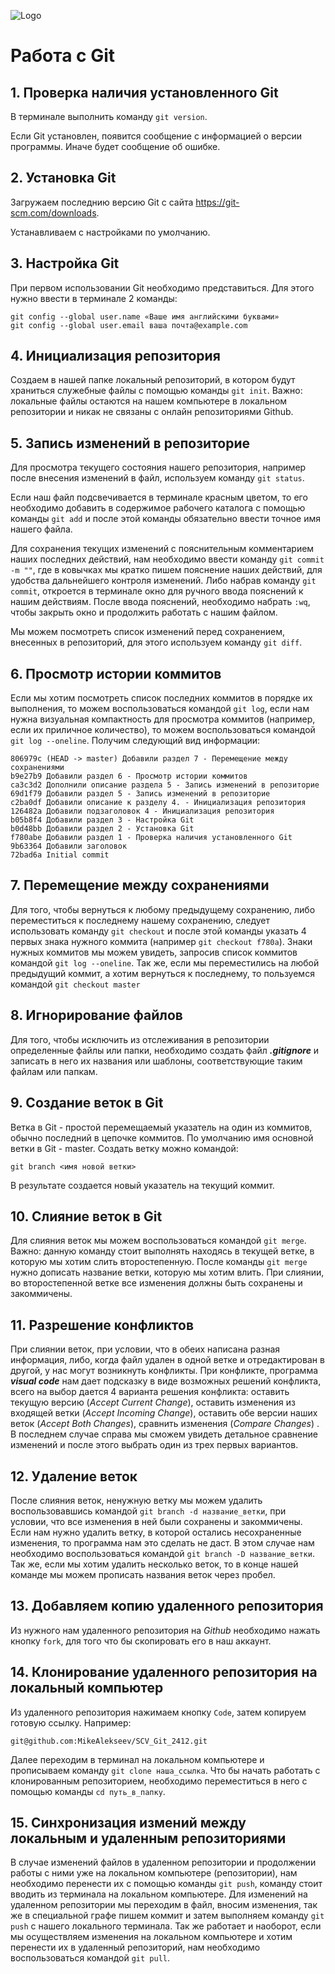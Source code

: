 ![Logo](image.jpg)
# Работа с  Git

## 1. Проверка наличия установленного Git
В терминале выполнить команду `git version`.

Если Git установлен, появится сообщение с информацией о версии программы. Иначе будет сообщение об ошибке.

## 2. Установка Git
Загружаем последнию версию Git с сайта https://git-scm.com/downloads.

Устанавливаем с настройками по умолчанию.

## 3. Настройка Git
При первом использовании Git необходимо представиться. Для этого нужно ввести в терминале 2 команды:
```
git config --global user.name «Ваше имя английскими буквами»
git config --global user.email ваша почта@example.com
```

## 4. Инициализация репозитория
Создаем в нашей папке локальный репозиторий, в котором будут храниться служебные файлы с помощью команды `git init`. Важно: локальные файлы остаются на нашем компьютере в локальном репозитории и никак не связаны с онлайн репозиториями Github. 

## 5. Запись изменений в репозиторие
Для просмотра текущего состояния нашего репозитория, например после внесения изменений в файл, используем команду `git status`.

Если наш файл подсвечивается в терминале красным цветом, то его необходимо добавить в содержимое рабочего каталога с помощью команды `git add` и после этой команды обязательно ввести точное имя нашего файла.

Для сохранения текущих изменений с пояснительным комментарием наших последних действий, нам необходимо ввести команду `git commit -m ""`, где в ковычках мы кратко пишем пояснение наших действий, для удобства дальнейшего контроля изменений. Либо набрав команду `git commit`, откроется в терминале окно для ручного ввода пояснений к нашим действиям. После ввода пояснений, необходимо набрать `:wq`, чтобы закрыть окно и продолжить работать с нашим файлом.

Мы можем посмотреть список изменений перед сохранением, внесенных в репозиторий, для этого используем команду `git diff`.

## 6. Просмотр истории коммитов
Если мы хотим посмотреть список последних коммитов в порядке их выполнения, то можем воспользоваться командой `git log`, если нам нужна визуальная компактность для просмотра коммитов (например, если их приличное количество), то можем воспользоваться командой `git log --oneline`. Получим следующий вид информации:
```
806979c (HEAD -> master) Добавили раздел 7 - Перемещение между сохранениями
b9e27b9 Добавили раздел 6 - Просмотр истории коммитов
ca3c3d2 Дополнили описание раздела 5 - Запись изменений в репозиторие
69d1f79 Добавили раздел 5 - Запись изменений в репозиторие
c2ba0df Добавили описание к разделу 4. - Инициализация репозитория
126482a Добавили подзаголовок 4 - Инициализация репозитория
b05b8f4 Добавили раздел 3 - Настройка Git
b0d48bb Добавили раздел 2 - Установка Git
f780abe Добавили раздел 1 - Проверка наличия установленного Git
9b63364 Добавили заголовок
72bad6a Initial commit
```

## 7. Перемещение между сохранениями
Для того, чтобы вернуться к любому предыдущему сохранению, либо переместиться к последнему нашему сохранению, следует использовать команду `git checkout` и после этой команды указать 4 первых знака нужного коммита (например `git checkout f780a`). Знаки нужных коммитов мы можем увидеть, запросив список коммитов командой `git log --oneline`. Так же, если мы переместились на любой предыдущий коммит, а хотим вернуться к последнему, то пользуемся командой `git checkout master`

## 8. Игнорирование файлов
Для того, чтобы исключить из отслеживания в репозитории определенные файлы или папки, необходимо создать файл ***.gitignore*** и записать в него их названия или шаблоны, соответствующие таким файлам или папкам.

## 9. Создание веток в Git
Ветка в Git - простой перемещаемый указатель на один из коммитов, обычно последний в цепочке коммитов. 
По умолчанию имя основной ветки в Git - master.
Создать ветку можно командой:
```
git branch <имя новой ветки>
```
В результате создается новый указатель на текущий коммит.

## 10. Слияние веток в Git
Для слияния веток мы можем воспользоваться командой `git merge`. Важно: данную команду стоит выполнять находясь в текущей ветке, в которую мы хотим слить второстепенную. После команды `git merge` нужно дописать название ветки, которую мы хотим влить. При слиянии, во второстепенной ветке все изменения должны быть сохранены и закоммичены.

## 11. Разрешение конфликтов
При слиянии веток, при условии, что в обеих написана разная информация, либо, когда файл удален в одной ветке и отредактирован в другой, у нас могут возникнуть конфликты.
При конфликте, программа ***visual code*** нам дает подсказку в виде возможных решений конфликта, всего на выбор дается 4 варианта решения конфликта: оставить текущую версию (*Accept Current Change*), оставить изменения из входящей ветки (*Accept Incoming Change*), оставить обе версии наших веток (*Accept Both Changes*), сравнить изменения (*Compare Changes*) . В последнем случае справа мы сможем увидеть детальное сравнение изменений и после этого выбрать один из трех первых вариантов.

## 12. Удаление веток
После слияния веток, ненужную ветку мы можем удалить воспользовавшись командой `git branch -d название_ветки`, при условии, что все изменения в ней были сохранены и закоммичены. Если нам нужно удалить ветку, в которой остались несохраненные изменения, то программа нам это сделать не даст. В этом случае нам необходимо воспользоваться командой `git branch -D название_ветки`. Так же, если мы хотим удалить несколько веток, то в конце нашей команде мы можем прописать названия веток через пробел.

## 13. Добавляем копию удаленного репозитория
Из нужного нам удаленного репозитория на *Github* необходимо нажать кнопку `fork`, для того что бы скопировать его в наш аккаунт.

## 14. Клонирование удаленного репозитория на локальный компьютер
Из удаленного репозитория нажимаем кнопку `Code`, затем копируем готовую ссылку. Например: 
```
git@github.com:MikeAlekseev/SCV_Git_2412.git
```
 Далее переходим в терминал на локальном компьютере и прописываем команду `git clone наша_ссылка`. Что бы начать работать с клонированным репозиторием, необходимо переместиться в него с помощью команды `cd путь_в_папку`.

 ## 15. Синхронизация измений между локальным и удаленным репозиториями
 В случае изменений файлов в удаленном репозитории и продолжении работы с ними уже на локальном компьютере (репозитории), нам необходимо перенести их с помощью команды `git push`, команду стоит вводить из терминала на локальном компьютере. Для изменений на удаленном репозитории мы переходим в файл, вносим изменения, так же в специальной графе пишем коммит и затем выполняем команду `git push` с нашего локального терминала.
 Так же работает и наоборот, если мы осуществляем изменения на локальном компьютере и хотим перенести их в удаленный репозиторий, нам необходимо воспользоваться командой `git pull`.